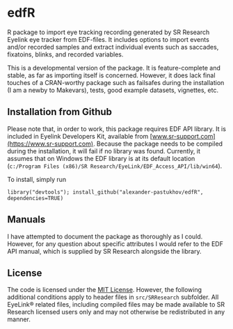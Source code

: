 # edfR

R package to import eye tracking recording generated by SR Research Eyelink eye tracker from  EDF-files. It includes options to import events and/or recorded samples and extract individual events such as saccades, fixatoins, blinks, and recorded variables.

This is a developmental version of the package. It is feature-complete and stable, as far as  importing itself is concerned. However, it does lack final touches of a CRAN-worthy package such as failsafes during the installation (I am a newby to Makevars), tests, good example datasets, vignettes, etc. 

## Installation from Github

Please note that, in order to work, this package requires EDF API library. It is included in Eyelink  Developers Kit, available from [www.sr-support.com](https://www.sr-support.com). Because the package needs to be compiled during the installation, it will fail if no library was found. Currently, it assumes that on Windows the EDF library is at its default location (`c:/Program Files (x86)/SR Research/EyeLink/EDF_Access_API/lib/win64`).

To install, simply run
```
library("devtools"); install_github("alexander-pastukhov/edfR", dependencies=TRUE)
```

## Manuals

I have attempted to document the package as thoroughly as I could. However, for any question about specific attributes I would refer to the EDF API manual, which is supplied by SR Research alongside the library.

## License

The code is licensed under the [MIT License](http://www.opensource.org/licenses/mit-license.php). However, the following additional conditions apply to header files in `src/SRResearch` subfolder.  All EyeLink® related files, including compiled files may be made available to SR Research licensed users only and may not otherwise be redistributed in any manner.